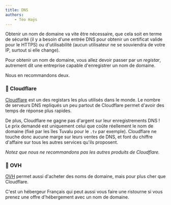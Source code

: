 ```yaml
---
title: DNS
authors:
    - Téo Haÿs
---
```


Obtenir un nom de domaine va vite être nécessaire, que cela soit en terme de sécurité (il y a besoin d'une entrée DNS pour obtenir un certificat valide pour le HTTPS) ou d'utilisabilité (aucun utilisateur ne se souviendra de votre IP, surtout si elle change).

Pour obtenir un nom de domaine, vous allez devoir passer par un *registar*, autrement dit une entreprise capable d'enregistrer un nom de domaine.

Nous en recommandons deux.

### 🥇 Cloudflare

[Cloudflare](https://www.cloudflare.com/fr-fr/) est un des registars les plus utilisés dans le monde. 
Le nombre de serveurs DNS repliqués un peu partout de Cloudflare permet d'avoir des temps de réponse plus rapides.

De plus, Cloudflare ne gagne pas d'argent sur leur enregistrements DNS ! Le prix demandé est uniquement celui que coûte réellement le nom de domaine (fixé par les îles Tuvalu pour le `.tv` par exemple). Cloudflare ne touche donc aucune marge sur leurs ventes de DNS, et font du chiffre d'affaire sur tous les autres services qu'ils proposent.

*Notez que nous ne recommandons pas les autres produits de Cloudflare.*

### 🥈 OVH

[OVH](https://www.ovhcloud.com/fr/) permet aussi d'acheter des noms de domaine, mais pour plus cher que Cloudflare.

C'est un hébergeur Français qui peut aussi vous faire une ristourne si vous prenez une offre d'hébergement avec un nom de domaine.